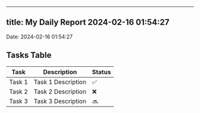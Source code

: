 
---
title: My Daily Report 2024-02-16 01:54:27
---

Date: 2024-02-16 01:54:27

## Tasks Table

| Task | Description | Status |
|------|-------------|--------|
| Task 1 | Task 1 Description | ✅ |
| Task 2 | Task 2 Description | ❌ |
| Task 3 | Task 3 Description | 🔜 |
